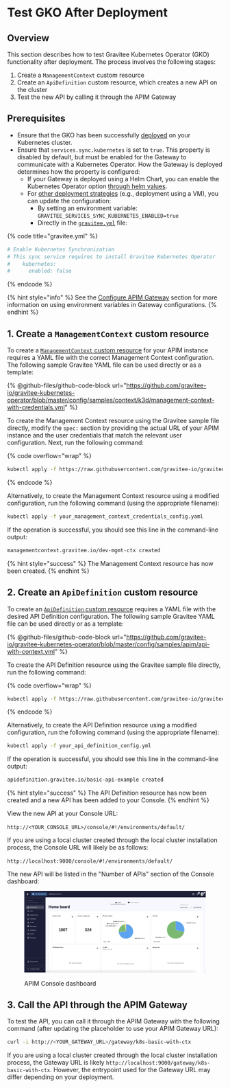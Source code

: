 # Test GKO After Deployment

## Overview

This section describes how to test Gravitee Kubernetes Operator (GKO) functionality after deployment. The process involves the following stages:

1. Create a `ManagementContext` custom resource
2. Create an `ApiDefinition` custom resource, which creates a new API on the cluster
3. Test the new API by calling it through the APIM Gateway

## Prerequisites

* Ensure that the GKO has been successfully [deployed](../../getting-started/install-and-upgrade-guides/install-on-kubernetes/architecture-overview.md) on your Kubernetes cluster.
* Ensure that `services.sync.kubernetes` is set to `true`. This property is disabled by default, but must be enabled for the Gateway to communicate with a Kubernetes Operator. How the Gateway is deployed determines how the property is configured:
  * If your Gateway is deployed using a Helm Chart, you can enable the Kubernetes Operator option [through helm values](../../getting-started/install-and-upgrade-guides/install-on-kubernetes/apim-helm-install-and-configuration.md#gravitee-gateway).
  * For [other deployment strategies](../../getting-started/install-and-upgrade-guides/) (e.g., deployment using a VM), you can update the configuration:
    * By setting an environment variable: `GRAVITEE_SERVICES_SYNC_KUBERNETES_ENABLED=true`
    * Directly in the [`gravitee.yml`](https://github.com/gravitee-io/gravitee-api-management/blob/master/gravitee-apim-gateway/gravitee-apim-gateway-standalone/gravitee-apim-gateway-standalone-distribution/src/main/resources/config/gravitee.yml#L264) file:

{% code title="gravitee.yml" %}
```yaml
# Enable Kubernetes Synchronization
# This sync service requires to install Gravitee Kubernetes Operator
#    kubernetes:
#      enabled: false
```
{% endcode %}

{% hint style="info" %}
See the [Configure APIM Gateway](../../getting-started/configuration/configure-apim-gateway/) section for more information on using environment variables in Gateway configurations.
{% endhint %}

## 1. Create a `ManagementContext` custom resource

To create a [`ManagementContext` custom resource](custom-resource-definitions/managementcontext-resource.md) for your APIM instance requires a YAML file with the correct Management Context configuration. The following sample Gravitee YAML file can be used directly or as a template:

{% @github-files/github-code-block url="https://github.com/gravitee-io/gravitee-kubernetes-operator/blob/master/config/samples/context/k3d/management-context-with-credentials.yml" %}

To create the Management Context resource using the Gravitee sample file directly, modify the `spec:` section by providing the actual URL of your APIM instance and the user credentials that match the relevant user configuration. Next, run the following command:

{% code overflow="wrap" %}
```sh
kubectl apply -f https://raw.githubusercontent.com/gravitee-io/gravitee-kubernetes-operator/master/config/samples/context/k3d/management-context-with-credentials.yml
```
{% endcode %}

Alternatively, to create the Management Context resource using a modified configuration, run the following command (using the appropriate filename):

```sh
kubectl apply -f your_management_context_credentials_config.yaml
```

If the operation is successful, you should see this line in the command-line output:

```sh
managementcontext.gravitee.io/dev-mgmt-ctx created
```

{% hint style="success" %}
The Management Context resource has now been created.
{% endhint %}

## 2. Create an `ApiDefinition` custom resource

To create an [`ApiDefinition` custom resource](custom-resource-definitions/apidefinition-crd.md) requires a YAML file with the desired API Definition configuration. The following sample Gravitee YAML file can be used directly or as a template:

{% @github-files/github-code-block url="https://github.com/gravitee-io/gravitee-kubernetes-operator/blob/master/config/samples/apim/api-with-context.yml" %}

To create the API Definition resource using the Gravitee sample file directly, run the following command:

{% code overflow="wrap" %}
```sh
kubectl apply -f https://raw.githubusercontent.com/gravitee-io/gravitee-kubernetes-operator/master/config/samples/apim/api-with-context.yml
```
{% endcode %}

Alternatively, to create the API Definition resource using a modified configuration, run the following command (using the appropriate filename):

```sh
kubectl apply -f your_api_definition_config.yml
```

If the operation is successful, you should see this line in the command-line output:

```sh
apidefinition.gravitee.io/basic-api-example created
```

{% hint style="success" %}
The API Definition resource has now been created and a new API has been added to your Console.
{% endhint %}

View the new API at your Console URL:

`http://<YOUR_CONSOLE_URL>/console/#!/environments/default/`

If you are using a local cluster created through the local cluster installation process, the Console URL will likely be as follows:

`http://localhost:9000/console/#!/environments/default/`

The new API will be listed in the "Number of APIs" section of the Console dashboard:

<figure><img src="../../.gitbook/assets/Screenshot 2023-07-06 at 9.19.26 PM.png" alt=""><figcaption><p>APIM Console dashboard</p></figcaption></figure>

## 3. Call the API through the APIM Gateway

To test the API, you can call it through the APIM Gateway with the following command (after updating the placeholder to use your APIM Gateway URL):

```sh
curl -i http://<YOUR_GATEWAY_URL>/gateway/k8s-basic-with-ctx
```

If you are using a local cluster created through the local cluster installation process, the Gateway URL is likely `http://localhost:9000/gateway/k8s-basic-with-ctx`. However, the entrypoint used for the Gateway URL may differ depending on your deployment.
